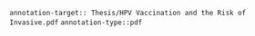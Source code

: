 `annotation-target:: Thesis/HPV Vaccination and the Risk of Invasive.pdf`
`annotation-type::pdf`



